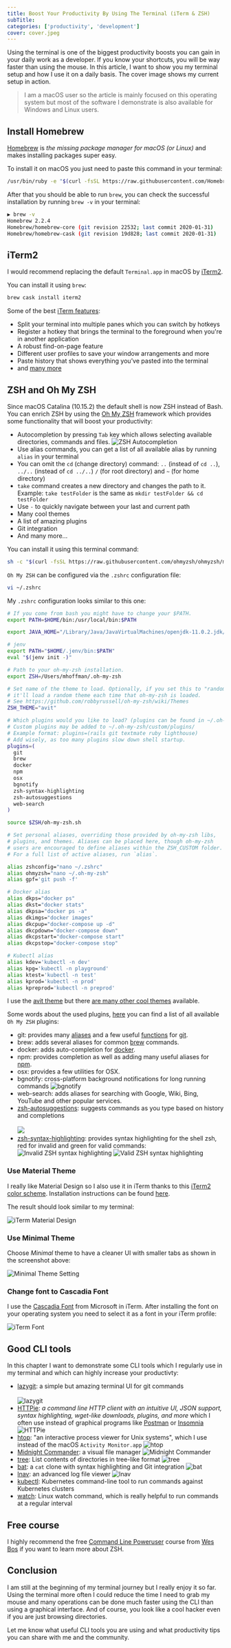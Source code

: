 ```yaml
---
title: Boost Your Productivity By Using The Terminal (iTerm & ZSH)
subTitle:
categories: ['productivity', 'development']
cover: cover.jpeg
---
```


Using the terminal is one of the biggest productivity boosts you can gain in your daily work as a developer. If you know your shortcuts, you will be way faster than using the mouse. In this article, I want to show you my terminal setup and how I use it on a daily basis. The cover image shows my current setup in action.

> I am a macOS user so the article is mainly focused on this operating system but most of the software I demonstrate is also available for Windows and Linux users.

## Install Homebrew

[Homebrew](https://brew.sh/) is *the missing package manager for macOS (or Linux)* and makes installing packages super easy.

To install it on macOS you just need to paste this command in your terminal:

```bash
/usr/bin/ruby -e "$(curl -fsSL https://raw.githubusercontent.com/Homebrew/install/master/install)"
```

After that you should be able to run `brew`, you can check the successful installation by running `brew -v` in your terminal:

```bash
▶ brew -v
Homebrew 2.2.4
Homebrew/homebrew-core (git revision 22532; last commit 2020-01-31)
Homebrew/homebrew-cask (git revision 19d828; last commit 2020-01-31)
```

## iTerm2

I would recommend replacing the default `Terminal.app` in macOS by [iTerm2](https://www.iterm2.com/).

You can install it using `brew`:

```bash
brew cask install iterm2
```

Some of the best [iTerm features](https://iterm2.com/features.html):

- Split your terminal into multiple panes which you can switch by hotkeys
- Register a hotkey that brings the terminal to the foreground when you're in another application
- A robust find-on-page feature
- Different user profiles to save your window arrangements and more
- Paste history that shows everything you’ve pasted into the terminal
- and [many more]((https://iterm2.com/features.html))

## ZSH and Oh My ZSH

Since macOS Catalina (10.15.2) the default shell is now ZSH instead of Bash. You can enrich ZSH by using the [Oh My ZSH](http://ohmyz.sh/) framework which provides some functionality that will boost your productivity:

- Autocompletion by pressing `Tab` key which allows selecting available directories, commands and files.
  ![ZSH Autocompletion](./autocompletion.png)
- Use alias commands, you can get a list of all available alias by running `alias` in your terminal
- You can omit the `cd` (change directory) command: `..` (instead of `cd ..`), `../..` (instead of `cd ../..`) `/` (for root directory) and `~` (for home directory) 
- `take` command creates a new directory and changes the path to it. Example: `take testFolder` is the same as `mkdir testFolder && cd testFolder`
- Use `-` to quickly navigate between your last and current path
- Many cool themes
- A list of amazing plugins
- Git integration
- And many more...

You can install it using this terminal command:

```bash
sh -c "$(curl -fsSL https://raw.githubusercontent.com/ohmyzsh/ohmyzsh/master/tools/install.sh)"
```

`Oh My ZSH` can be configured via the `.zshrc` configuration file:

```bash
vi ~/.zshrc
```

My `.zshrc` configuration looks similar to this one:

```bash
# If you come from bash you might have to change your $PATH.
export PATH=$HOME/bin:/usr/local/bin:$PATH

export JAVA_HOME="/Library/Java/JavaVirtualMachines/openjdk-11.0.2.jdk/Contents/Home/"

# jenv
export PATH="$HOME/.jenv/bin:$PATH"
eval "$(jenv init -)"

# Path to your oh-my-zsh installation.
export ZSH=/Users/mhoffman/.oh-my-zsh

# Set name of the theme to load. Optionally, if you set this to "random"
# it'll load a random theme each time that oh-my-zsh is loaded.
# See https://github.com/robbyrussell/oh-my-zsh/wiki/Themes
ZSH_THEME="avit"

# Which plugins would you like to load? (plugins can be found in ~/.oh-my-zsh/plugins/*)
# Custom plugins may be added to ~/.oh-my-zsh/custom/plugins/
# Example format: plugins=(rails git textmate ruby lighthouse)
# Add wisely, as too many plugins slow down shell startup.
plugins=(
  git
  brew
  docker
  npm
  osx
  bgnotify
  zsh-syntax-highlighting
  zsh-autosuggestions
  web-search
)

source $ZSH/oh-my-zsh.sh

# Set personal aliases, overriding those provided by oh-my-zsh libs,
# plugins, and themes. Aliases can be placed here, though oh-my-zsh
# users are encouraged to define aliases within the ZSH_CUSTOM folder.
# For a full list of active aliases, run `alias`.

alias zshconfig="nano ~/.zshrc"
alias ohmyzsh="nano ~/.oh-my-zsh"
alias gpf='git push -f'

# Docker alias
alias dkps="docker ps"
alias dkst="docker stats"
alias dkpsa="docker ps -a"
alias dkimgs="docker images"
alias dkcpup="docker-compose up -d"
alias dkcpdown="docker-compose down"
alias dkcpstart="docker-compose start"
alias dkcpstop="docker-compose stop"

# Kubectl alias
alias kdev='kubectl -n dev'
alias kpg='kubectl -n playground'
alias ktest='kubectl -n test'
alias kprod='kubectl -n prod'
alias kpreprod='kubectl -n preprod'
```

I use the [avit theme](https://github.com/ohmyzsh/ohmyzsh/wiki/Themes#avit) but there [are many other cool themes](https://github.com/ohmyzsh/ohmyzsh/wiki/Themes) available.

Some words about the used plugins, [here](https://github.com/ohmyzsh/ohmyzsh/tree/master/plugins) you can find a list of all available `Oh My ZSH` plugins:

- git: provides many [aliases](https://github.com/ohmyzsh/ohmyzsh/tree/master/plugins/git#aliases) and a few useful [functions](https://github.com/ohmyzsh/ohmyzsh/tree/master/plugins/git#functions) for [git](https://git-scm.com/).
- brew: adds several aliases for common [brew](https://brew.sh/) commands.
- docker: adds auto-completion for [docker](https://www.docker.com/).
- npm: provides completion as well as adding many useful aliases for [npm](https://www.npmjs.com/).
- osx: provides a few utilities for OSX.
- bgnotify: cross-platform background notifications for long running commands
  ![bgnotify](./bgnotify.png)
- web-search: adds aliases for searching with Google, Wiki, Bing, YouTube and other popular services.
- [zsh-autosuggestions](https://github.com/zsh-users/zsh-autosuggestions): suggests commands as you type based on history and completions
  <br/><br/>
  <a href="https://asciinema.org/a/37390" target="_blank"><img src="https://asciinema.org/a/37390.svg" /></a>
- [zsh-syntax-highlighting](https://github.com/zsh-users/zsh-syntax-highlighting): provides syntax highlighting for the shell zsh, red for invalid and green for valid commands:
  ![Invalid ZSH syntax highlighting](./invalid-zsh-syntax-highlighting.png)
  ![Valid ZSH syntax highlighting](./valid-zsh-syntax-highlighting.png)

### Use Material Theme

I really like Material Design so I also use it in iTerm thanks to this [iTerm2 color scheme](https://github.com/MartinSeeler/iterm2-material-design). Installation instructions can be found [here](https://github.com/MartinSeeler/iterm2-material-design#how-to-use-it).

The result should look similar to my terminal:

![iTerm Material Design](./iterm-material-design.png)

### Use Minimal Theme

Choose *Minimal* theme to have a cleaner UI with smaller tabs as shown in the screenshot above:

![Minimal Theme Setting](./minimal-theme-setting.png)

### Change font to Cascadia Font

I use the [Cascadia Font](https://github.com/microsoft/cascadia-code) from Microsoft in iTerm. After installing the font on your operating system you need to select it as a font in your iTerm profile:

![iTerm Font](./iterm-font.png)

## Good CLI tools

In this chapter I want to demonstrate some CLI tools which I regularly use in my terminal and which can highly increase your productivty:

- [lazygit](https://github.com/jesseduffield/lazygit): a simple but amazing terminal UI for git commands
  <br/><br/>
  ![lazygit](./lazygit.gif)
- [HTTPie](https://httpie.org): *a command line HTTP client with an intuitive UI, JSON support, syntax highlighting, wget-like downloads, plugins, and more* which I often use    instead of graphical programs like [Postman](https://www.getpostman.com/) or [Insomnia](https://insomnia.rest/)
  ![HTTPie](./httpie.png)
- [htop](https://hisham.hm/htop/): "an interactive process viewer for Unix systems", which I use instead of the macOS `Activity Monitor.app`
  ![htop](./htop.png)
- [Midnight Commander](https://midnight-commander.org/): a visual file manager
  ![Midnight Commander](./midnight-commander.png)
- [tree](https://github.com/MrRaindrop/tree-cli): List contents of directories in tree-like format
  ![tree](./tree.png)
- [bat](https://github.com/sharkdp/bat): a `cat` clone with syntax highlighting and Git integration
  ![bat](./bat.png)
- [lnav](https://lnav.org/): an advanced log file viewer
  ![lnav](./lnav.png)
- [kubectl](https://kubernetes.io/docs/tasks/tools/install-kubectl/): Kubernetes command-line tool to run commands against Kubernetes clusters
- [watch](https://linuxize.com/post/linux-watch-command/): Linux watch command, which is really helpful to run commands at a regular interval

## Free course

I highly recommend the free [Command Line Poweruser](https://commandlinepoweruser.com/) course from [Wes Bos](https://wesbos.com/) if you want to learn more about ZSH.

## Conclusion

I am still at the beginning of my terminal journey but I really enjoy it so far. Using the terminal more often I could reduce the time I need to grab my mouse and many operations can be done much faster using the CLI than using a graphical interface. And of course, you look like a cool hacker even if you are just browsing directories. 

Let me know what useful CLI tools you are using and what productivity tips you can share with me and the community.